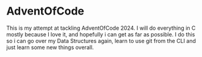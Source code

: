 # AdventOfCode
This is my attempt at tackling AdventOfCode 2024.
I will do everything in C mostly because I love it, and hopefully i can get as far as possible.
I do this so i can go over my Data Structures again, learn to use git from the CLI and just learn some new things overall.
